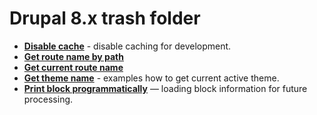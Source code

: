 # Drupal 8.x trash folder

* [**Disable cache**](disable_cache.md) - disable caching for development.
* [**Get route name by path**](get_route_name_by_path.md)
* [**Get current route name**](get_current_route_name.md)
* [**Get theme name**](get_theme_name.md) - examples how to get current active theme.
* [**Print block programmatically**](print_block_programmatically.md) — loading block information for future processing.
